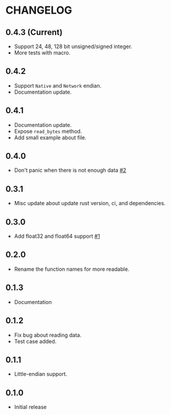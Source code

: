 # CHANGELOG

## 0.4.3 (Current)
 - Support 24, 48, 128 bit unsigned/signed integer.
 - More tests with macro.

## 0.4.2
 - Support `Native` and `Network` endian.
 - Documentation update.

## 0.4.1
 - Documentation update.
 - Expose `read_bytes` method.
 - Add small example about file.

## 0.4.0
 - Don't panic when there is not enough data [#2](https://github.com/MPThLee/binary-reader.rs/pull/2)
 
## 0.3.1
 - Misc update about update rust version, ci, and dependencies.

## 0.3.0
 - Add float32 and float64 support [#1](https://github.com/MPThLee/binary-reader.rs/pull/1)

## 0.2.0
 - Rename the function names for more readable.

## 0.1.3
 - Documentation

## 0.1.2
 - Fix bug about reading data.
 - Test case added.

## 0.1.1
 - Little-endian support.

## 0.1.0
 - Initial release